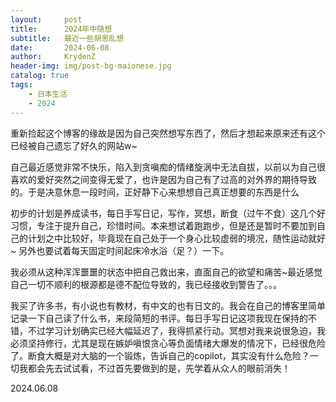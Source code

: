 ```yaml
---
layout:     post
title:      2024年中随想
subtitle:   最近一些胡思乱想
date:       2024-06-08
author:     KrydenZ
header-img: img/post-bg-maionese.jpg
catalog: true
tags:
    - 日本生活
    - 2024
---
```

<style>
img{
    width: 60%;
}
</style>

重新捡起这个博客的缘故是因为自己突然想写东西了，然后才想起来原来还有这个已经被自己遗忘了好久的网站w~

自己最近感觉非常不快乐，陷入到贪嗔痴的情绪旋涡中无法自拔，以前以为自己很喜欢的爱好突然之间变得无爱了，也许是因为自己有了过高的对外界的期待导致的。于是决意休息一段时间，正好静下心来想想自己真正想要的东西是什么

初步的计划是养成读书，每日手写日记，写作，冥想，断食（过午不食）这几个好习惯，专注于提升自己，珍惜时间。本来想试着跑跑步，但是还是暂时不要加到自己的计划之中比较好，毕竟现在自己处于一个身心比较虚弱的境况，随性运动就好~ 另外也要试着每天固定时间起床冷水浴（足？）一下。

我必须从这种浑浑噩噩的状态中把自己救出来，直面自己的欲望和痛苦~最近感觉自己一切不顺利的根源都是德不配位导致的，我已经接收到警告了。。。

我买了许多书，有小说也有教材，有中文的也有日文的。我会在自己的博客里简单记录一下自己读了什么书，来段简短的书评。每日手写日记这项我现在保持的不错，不过学习计划确实已经大幅延迟了，我得抓紧行动。冥想对我来说很急迫，我必须坚持修行，尤其是现在嫉妒嗔恨贪心等负面情绪大爆发的情况下，已经很危险了。断食大概是对大脑的一个锻炼，告诉自己的copilot，其实没有什么危险？一切我都会先去试试看，不过首先要做到的是，先学着从众人的眼前消失！

2024.06.08